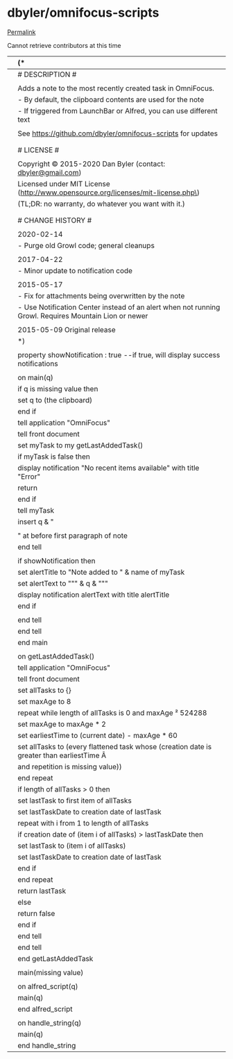 # dbyler/omnifocus-scripts

[Permalink](https://github.com/dbyler/omnifocus-scripts/blob/6bc2fa08de5ab670242e8298f2392d348f03ef31/Append%20Note%20to%20Newest%20Task.applescript)

Cannot retrieve contributors at this time

|  | \(\* |
| :--- | :--- |
|  |  \# DESCRIPTION \# |
|  |  |
|  |  Adds a note to the most recently created task in OmniFocus. |
|  |  - By default, the clipboard contents are used for the note |
|  |  - If triggered from LaunchBar or Alfred, you can use different text |
|  |  |
|  |  See https://github.com/dbyler/omnifocus-scripts for updates |
|  |  |
|  |  |
|  |  \# LICENSE \# |
|  |  |
|  |  Copyright © 2015-2020 Dan Byler \(contact: dbyler@gmail.com\) |
|  |  Licensed under MIT License \(http://www.opensource.org/licenses/mit-license.php\) |
|  |  \(TL;DR: no warranty, do whatever you want with it.\) |
|  |  |
|  |  |
|  |  \# CHANGE HISTORY \# |
|  |  |
|  |  2020-02-14 |
|  |  - Purge old Growl code; general cleanups |
|  |  |
|  |  2017-04-22 |
|  |  - Minor update to notification code |
|  |  |
|  |  2015-05-17 |
|  |  - Fix for attachments being overwritten by the note |
|  |  - Use Notification Center instead of an alert when not running Growl. Requires Mountain Lion or newer |
|  |  |
|  |  2015-05-09 Original release |
|  | \*\) |
|  |  |
|  | property showNotification : true --if true, will display success notifications |
|  |  |
|  | on main\(q\) |
|  |  if q is missing value then |
|  |  set q to \(the clipboard\) |
|  |  end if |
|  |  tell application "OmniFocus" |
|  |  tell front document |
|  |  set myTask to my getLastAddedTask\(\) |
|  |  if myTask is false then |
|  |  display notification "No recent items available" with title "Error" |
|  |  return |
|  |  end if |
|  |  tell myTask |
|  |  insert q & " |
|  |  |
|  | " at before first paragraph of note |
|  |  end tell |
|  |  |
|  |  if showNotification then |
|  |  set alertTitle to "Note added to " & name of myTask |
|  |  set alertText to "\"" & q & "\"" |
|  |  display notification alertText with title alertTitle |
|  |  end if |
|  |  |
|  |  end tell |
|  |  end tell |
|  | end main |
|  |  |
|  | on getLastAddedTask\(\) |
|  |  tell application "OmniFocus" |
|  |  tell front document |
|  |  set allTasks to {} |
|  |  set maxAge to 8 |
|  |  repeat while length of allTasks is 0 and maxAge ² 524288 |
|  |  set maxAge to maxAge \* 2 |
|  |  set earliestTime to \(current date\) - maxAge \* 60 |
|  |  set allTasks to \(every flattened task whose \(creation date is greater than earliestTime Â |
|  |  and repetition is missing value\)\) |
|  |  end repeat |
|  |  if length of allTasks &gt; 0 then |
|  |  set lastTask to first item of allTasks |
|  |  set lastTaskDate to creation date of lastTask |
|  |  repeat with i from 1 to length of allTasks |
|  |  if creation date of \(item i of allTasks\) &gt; lastTaskDate then |
|  |  set lastTask to \(item i of allTasks\) |
|  |  set lastTaskDate to creation date of lastTask |
|  |  end if |
|  |  end repeat |
|  |  return lastTask |
|  |  else |
|  |  return false |
|  |  end if |
|  |  end tell |
|  |  end tell |
|  | end getLastAddedTask |
|  |  |
|  | main\(missing value\) |
|  |  |
|  | on alfred\_script\(q\) |
|  |  main\(q\) |
|  | end alfred\_script |
|  |  |
|  | on handle\_string\(q\) |
|  |  main\(q\) |
|  | end handle\_string |

